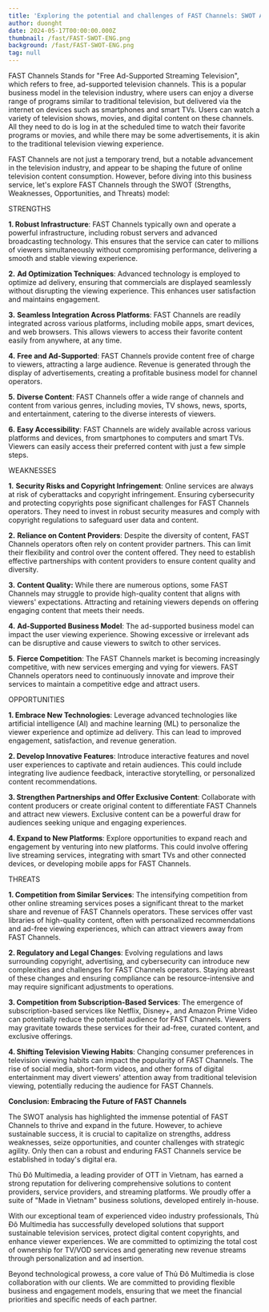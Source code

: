 ```yaml
---
title: 'Exploring the potential and challenges of FAST Channels: SWOT Analysis and inovation opportunities in television technology'
author: duonght
date: 2024-05-17T00:00:00.000Z
thumbnail: /fast/FAST-SWOT-ENG.png
background: /fast/FAST-SWOT-ENG.png
tag: null
---
```


FAST Channels Stands for "Free Ad-Supported Streaming Television", which refers to free, ad-supported television channels. This is a popular business model in the television industry, where users can enjoy a diverse range of programs similar to traditional television, but delivered via the internet on devices such as smartphones and smart TVs. Users can watch a variety of television shows, movies, and digital content on these channels. All they need to do is log in at the scheduled time to watch their favorite programs or movies, and while there may be some advertisements, it is akin to the traditional television viewing experience.

FAST Channels are not just a temporary trend, but a notable advancement in the television industry, and appear to be shaping the future of online television content consumption. However, before diving into this business service, let's explore FAST Channels through the SWOT (Strengths, Weaknesses, Opportunities, and Threats) model:

STRENGTHS

**1. Robust Infrastructure**: FAST Channels typically own and operate a powerful infrastructure, including robust servers and advanced broadcasting technology. This ensures that the service can cater to millions of viewers simultaneously without compromising performance, delivering a smooth and stable viewing experience.

**2.** **Ad Optimization Techniques**: Advanced technology is employed to optimize ad delivery, ensuring that commercials are displayed seamlessly without disrupting the viewing experience. This enhances user satisfaction and maintains engagement.

**3.** **Seamless Integration Across Platforms**: FAST Channels are readily integrated across various platforms, including mobile apps, smart devices, and web browsers. This allows viewers to access their favorite content easily from anywhere, at any time.

**4.** **Free and Ad-Supported**: FAST Channels provide content free of charge to viewers, attracting a large audience. Revenue is generated through the display of advertisements, creating a profitable business model for channel operators.

**5.** **Diverse Content**: FAST Channels offer a wide range of channels and content from various genres, including movies, TV shows, news, sports, and entertainment, catering to the diverse interests of viewers.

**6.** **Easy Accessibility**: FAST Channels are widely available across various platforms and devices, from smartphones to computers and smart TVs. Viewers can easily access their preferred content with just a few simple steps.

WEAKNESSES

**1.** **Security Risks and Copyright Infringement**: Online services are always at risk of cyberattacks and copyright infringement. Ensuring cybersecurity and protecting copyrights pose significant challenges for FAST Channels operators. They need to invest in robust security measures and comply with copyright regulations to safeguard user data and content.

**2.** **Reliance on Content Providers**: Despite the diversity of content, FAST Channels operators often rely on content provider partners. This can limit their flexibility and control over the content offered. They need to establish effective partnerships with content providers to ensure content quality and diversity.

**3.** **Content Quality:** While there are numerous options, some FAST Channels may struggle to provide high-quality content that aligns with viewers' expectations. Attracting and retaining viewers depends on offering engaging content that meets their needs.

**4.** **Ad-Supported Business Model**: The ad-supported business model can impact the user viewing experience. Showing excessive or irrelevant ads can be disruptive and cause viewers to switch to other services.

**5.** **Fierce Competition**: The FAST Channels market is becoming increasingly competitive, with new services emerging and vying for viewers. FAST Channels operators need to continuously innovate and improve their services to maintain a competitive edge and attract users.

OPPORTUNITIES

**1. Embrace New Technologies**: Leverage advanced technologies like artificial intelligence (AI) and machine learning (ML) to personalize the viewer experience and optimize ad delivery. This can lead to improved engagement, satisfaction, and revenue generation.

**2. Develop Innovative Features**: Introduce interactive features and novel user experiences to captivate and retain audiences. This could include integrating live audience feedback, interactive storytelling, or personalized content recommendations.

**3. Strengthen Partnerships and Offer Exclusive Content**: Collaborate with content producers or create original content to differentiate FAST Channels and attract new viewers. Exclusive content can be a powerful draw for audiences seeking unique and engaging experiences.

**4. Expand to New Platforms**: Explore opportunities to expand reach and engagement by venturing into new platforms. This could involve offering live streaming services, integrating with smart TVs and other connected devices, or developing mobile apps for FAST Channels.

THREATS

**1. Competition from Similar Services**: The intensifying competition from other online streaming services poses a significant threat to the market share and revenue of FAST Channels operators. These services offer vast libraries of high-quality content, often with personalized recommendations and ad-free viewing experiences, which can attract viewers away from FAST Channels.

**2. Regulatory and Legal Changes**: Evolving regulations and laws surrounding copyright, advertising, and cybersecurity can introduce new complexities and challenges for FAST Channels operators. Staying abreast of these changes and ensuring compliance can be resource-intensive and may require significant adjustments to operations.

**3. Competition from Subscription-Based Services**: The emergence of subscription-based services like Netflix, Disney+, and Amazon Prime Video can potentially reduce the potential audience for FAST Channels. Viewers may gravitate towards these services for their ad-free, curated content, and exclusive offerings.

**4. Shifting Television Viewing Habits**: Changing consumer preferences in television viewing habits can impact the popularity of FAST Channels. The rise of social media, short-form videos, and other forms of digital entertainment may divert viewers' attention away from traditional television viewing, potentially reducing the audience for FAST Channels.

**Conclusion: Embracing the Future of FAST Channels**

The SWOT analysis has highlighted the immense potential of FAST Channels to thrive and expand in the future. However, to achieve sustainable success, it is crucial to capitalize on strengths, address weaknesses, seize opportunities, and counter challenges with strategic agility. Only then can a robust and enduring FAST Channels service be established in today's digital era.

Thủ Đô Multimedia, a leading provider of OTT in Vietnam, has earned a strong reputation for delivering comprehensive solutions to content providers, service providers, and streaming platforms. We proudly offer a suite of "Made in Vietnam" business solutions, developed entirely in-house.

With our exceptional team of experienced video industry professionals, Thủ Đô Multimedia has successfully developed solutions that support sustainable television services, protect digital content copyrights, and enhance viewer experiences. We are committed to optimizing the total cost of ownership for TV/VOD services and generating new revenue streams through personalization and ad insertion.

Beyond technological prowess, a core value of Thủ Đô Multimedia is close collaboration with our clients. We are committed to providing flexible business and engagement models, ensuring that we meet the financial priorities and specific needs of each partner.

